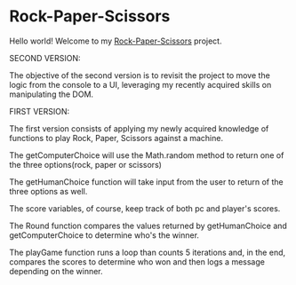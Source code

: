 # Rock-Paper-Scissors

Hello world!  Welcome to my [Rock-Paper-Scissors](https://mp-v99.github.io/Rock-Paper-Scissors/ "This is the live preview") project. 

SECOND VERSION:

The objective of the second version is to revisit the project to move the logic from the console to a UI, leveraging my recently acquired skills on manipulating the DOM. 

FIRST VERSION: 

The first version consists of applying my newly acquired knowledge of functions to play Rock, Paper, Scissors against a machine. 

The getComputerChoice will use the Math.random method to return one of the three options(rock, paper or scissors) 

The getHumanChoice function will take input from the user to return of the three options as well. 

The score variables, of course, keep track of both pc and player's scores. 

The Round function compares the values returned by getHumanChoice and getComputerChoice to determine who's 
the winner.     

The playGame function runs a loop than counts 5 iterations and, in the end, compares the scores to determine who won and then logs a message depending on the winner.


